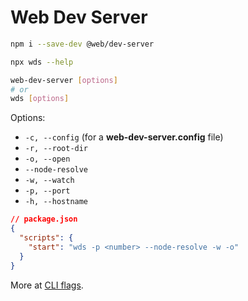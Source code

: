 # Web Dev Server

```bash
npm i --save-dev @web/dev-server
```

```bash
npx wds --help
```

```bash
web-dev-server [options]
# or
wds [options]
```

Options:

- `-c, --config` (for a **web-dev-server.config** file)
- `-r, --root-dir`
- `-o, --open`
- `--node-resolve`
- `-w, --watch`
- `-p, --port`
- `-h, --hostname`

```json
// package.json
{
  "scripts": {
    "start": "wds -p <number> --node-resolve -w -o"
  }
}
```

More at [CLI flags](https://modern-web.dev/docs/dev-server/cli-and-configuration/#cli-flags).
